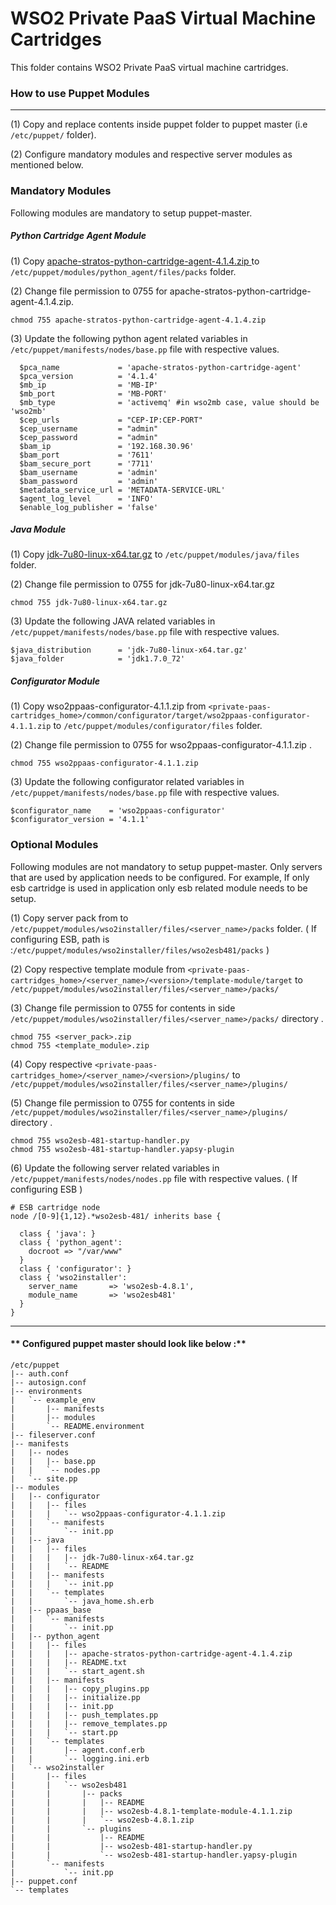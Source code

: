 # WSO2 Private PaaS Virtual Machine Cartridges

This folder contains WSO2 Private PaaS virtual machine cartridges.

### How to use Puppet Modules

---
(1) Copy and replace contents inside puppet folder to puppet master (i.e `/etc/puppet/` folder).

(2) Configure mandatory modules and respective server modules as mentioned below.

### **Mandatory Modules**
Following modules are mandatory to setup puppet-master.

##### **Python Cartridge Agent Module**
(1) Copy [apache-stratos-python-cartridge-agent-4.1.4.zip ](http://www.apache.org/dyn/closer.cgi/stratos)  to 
`/etc/puppet/modules/python_agent/files/packs` folder.

(2) Change file permission to 0755 for apache-stratos-python-cartridge-agent-4.1.4.zip.
```
chmod 755 apache-stratos-python-cartridge-agent-4.1.4.zip
```
(3) Update the following python agent related variables in `/etc/puppet/manifests/nodes/base.pp` file with respective values.
```
  $pca_name             = 'apache-stratos-python-cartridge-agent'
  $pca_version          = '4.1.4'
  $mb_ip                = 'MB-IP'
  $mb_port              = 'MB-PORT'
  $mb_type    			= 'activemq' #in wso2mb case, value should be 'wso2mb'
  $cep_urls 			= "CEP-IP:CEP-PORT" 
  $cep_username			= "admin"
  $cep_password			= "admin"
  $bam_ip               = '192.168.30.96'
  $bam_port             = '7611'
  $bam_secure_port      = '7711'
  $bam_username	      	= 'admin'
  $bam_password      	= 'admin'
  $metadata_service_url = 'METADATA-SERVICE-URL'
  $agent_log_level 		= 'INFO'
  $enable_log_publisher = 'false'
```
##### **Java Module**
(1) Copy [jdk-7u80-linux-x64.tar.gz](http://www.oracle.com/technetwork/java/javase/downloads/jdk7-downloads-1880260.html) to `/etc/puppet/modules/java/files` folder.

(2) Change file permission to 0755 for jdk-7u80-linux-x64.tar.gz
```
chmod 755 jdk-7u80-linux-x64.tar.gz
```
(3) Update the following JAVA related variables in `/etc/puppet/manifests/nodes/base.pp` file with respective values.
```
$java_distribution 	    = 'jdk-7u80-linux-x64.tar.gz'
$java_folder    		= 'jdk1.7.0_72'
```
##### **Configurator Module**
(1) Copy wso2ppaas-configurator-4.1.1.zip from `<private-paas-cartridges_home>/common/configurator/target/wso2ppaas-configurator-4.1.1.zip`  to `/etc/puppet/modules/configurator/files` folder.

(2) Change file permission to 0755 for wso2ppaas-configurator-4.1.1.zip .
```
chmod 755 wso2ppaas-configurator-4.1.1.zip 
```
(3) Update the following configurator related variables in `/etc/puppet/manifests/nodes/base.pp` file with respective values.
```
$configurator_name    = 'wso2ppaas-configurator'
$configurator_version = '4.1.1'
```
### **Optional Modules**
Following modules are not mandatory to setup puppet-master. Only servers that are used by application needs to be configured. For example, If only esb cartridge is used in application only esb related module needs to be setup.

(1) Copy server pack from   to `/etc/puppet/modules/wso2installer/files/<server_name>/packs` folder. ( If configuring ESB, path is :`/etc/puppet/modules/wso2installer/files/wso2esb481/packs` )

(2) Copy respective template module from `<private-paas-cartridges_home>/<server_name>/<version>/template-module/target` to `/etc/puppet/modules/wso2installer/files/<server_name>/packs/`

(3) Change file permission to 0755 for contents in side `/etc/puppet/modules/wso2installer/files/<server_name>/packs/` directory .
```
chmod 755 <server_pack>.zip 
chmod 755 <template_module>.zip 
```

(4) Copy respective `<private-paas-cartridges_home>/<server_name>/<version>/plugins/` to `/etc/puppet/modules/wso2installer/files/<server_name>/plugins/`

(5) Change file permission to 0755 for contents in side `/etc/puppet/modules/wso2installer/files/<server_name>/plugins/` directory .
```
chmod 755 wso2esb-481-startup-handler.py 
chmod 755 wso2esb-481-startup-handler.yapsy-plugin 
```

(6) Update the following server related variables in `/etc/puppet/manifests/nodes/nodes.pp` file with respective values.
( If configuring ESB )
```
# ESB cartridge node
node /[0-9]{1,12}.*wso2esb-481/ inherits base {

  class { 'java': }
  class { 'python_agent':
    docroot => "/var/www"
  }
  class { 'configurator': }
  class { 'wso2installer':
    server_name       => 'wso2esb-4.8.1',
    module_name       => 'wso2esb481'
  }
}
```
---
#### ** Configured puppet master should look like below :**

```
/etc/puppet
|-- auth.conf
|-- autosign.conf
|-- environments
|   `-- example_env
|       |-- manifests
|       |-- modules
|       `-- README.environment
|-- fileserver.conf
|-- manifests
|   |-- nodes
|   |   |-- base.pp
|   |   `-- nodes.pp
|   `-- site.pp
|-- modules
|   |-- configurator
|   |   |-- files
|   |   |   `-- wso2ppaas-configurator-4.1.1.zip
|   |   `-- manifests
|   |       `-- init.pp
|   |-- java
|   |   |-- files
|   |   |   |-- jdk-7u80-linux-x64.tar.gz
|   |   |   `-- README
|   |   |-- manifests
|   |   |   `-- init.pp
|   |   `-- templates
|   |       `-- java_home.sh.erb
|   |-- ppaas_base
|   |   `-- manifests
|   |       `-- init.pp
|   |-- python_agent
|   |   |-- files
|   |   |   |-- apache-stratos-python-cartridge-agent-4.1.4.zip
|   |   |   |-- README.txt
|   |   |   `-- start_agent.sh
|   |   |-- manifests
|   |   |   |-- copy_plugins.pp
|   |   |   |-- initialize.pp
|   |   |   |-- init.pp
|   |   |   |-- push_templates.pp
|   |   |   |-- remove_templates.pp
|   |   |   `-- start.pp
|   |   `-- templates
|   |       |-- agent.conf.erb
|   |       `-- logging.ini.erb
|   `-- wso2installer
|       |-- files
|       |   `-- wso2esb481
|       |       |-- packs
|       |       |   |-- README
|       |       |   |-- wso2esb-4.8.1-template-module-4.1.1.zip
|       |       |   `-- wso2esb-4.8.1.zip
|       |       `-- plugins
|       |           |-- README
|       |           |-- wso2esb-481-startup-handler.py
|       |           `-- wso2esb-481-startup-handler.yapsy-plugin
|       `-- manifests
|           `-- init.pp
|-- puppet.conf
`-- templates
```
